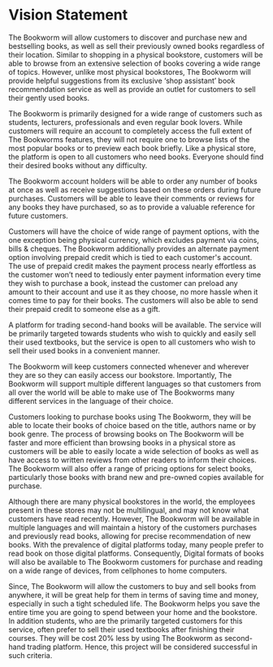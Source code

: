 # Vision Statement

The Bookworm will allow customers to discover and purchase new and bestselling books, as well as sell their previously owned books regardless of their location. Similar to shopping in a physical bookstore, customers will be able to browse from an extensive selection of books covering a wide range of topics. However, unlike most physical bookstores, The Bookworm will provide helpful suggestions from its exclusive ‘shop assistant’ book recommendation service as well as provide an outlet for customers to sell their gently used books.


The Bookworm is primarily designed for a wide range of customers such as students, lecturers, professionals and even regular book lovers. While customers will require an account to completely access the full extent of The Bookworms features, they will not require one to browse lists of the most popular books or to preview each book briefly. Like a physical store, the platform is open to all customers who need books. Everyone should find their desired books without any difficulty.

The Bookworm account holders will be able to order any number of books at once as well as receive suggestions based on these orders during future purchases. Customers will be able to leave their comments or reviews for any books they have purchased, so as to provide a valuable reference for future customers.

Customers will have the choice of wide range of payment options, with the one exception being physical currency, which excludes payment via coins, bills & cheques. The Bookworm additionally provides an alternate payment option involving prepaid credit which is tied to each customer's account. The use of prepaid credit makes the payment process nearly effortless as the customer won’t need to tediously enter payment information every time they wish to purchase a book, instead the customer can preload any amount to their account and use it as they choose, no more hassle when it comes time to pay for their books. The customers will also be able to send their prepaid credit to someone else as a gift.

A platform for trading second-hand books will be available. The service will be primarily targeted towards students who wish to quickly and easily sell their used textbooks, but the service is open to all customers who wish to sell their used books in a convenient manner. 

The Bookworm will keep customers connected whenever and wherever they are so they can easily access our bookstore. Importantly, The Bookworm will support multiple different languages so that customers from all over the world will be able to make use of The Bookworms many different services in the language of their choice.

Customers looking to purchase books using The Bookworm, they will be able to locate their books of choice based on the title, authors name or by book genre. The process of browsing books on The Bookworm will be faster and more efficient than browsing books in a physical store as customers will be able to easily locate a wide selection of books as well as have access to written reviews from other readers to inform their choices. The Bookworm will also offer a range of pricing options for select books, particularly those books with brand new and pre-owned copies available for purchase.

Although there are many physical bookstores in the world, the employees present in these stores may not be multilingual, and may not know what customers have read recently. However, The Bookworm will be available in multiple languages and will maintain a history of the customers purchases and previously read books, allowing for precise recommendation of new books. With the prevalence of digital platforms today, many people prefer to read book on those digital platforms. Consequently, Digital formats of books will also be available to The Bookworm customers for purchase and reading on a wide range of devices, from cellphones to home computers.

Since, The Bookworm will allow the customers to buy and sell books from anywhere, it will be great help for them in terms of saving time and money, especially in such a tight scheduled life. The Bookworm helps you save the entire time you are going to spend between your home and the bookstore. In addition students, who are the primarily targeted customers for this service, often prefer to sell their used textbooks after finishing their courses. They will be cost 20% less by using The Bookworm as second-hand trading platform. Hence, this project will be considered successful in such criteria.